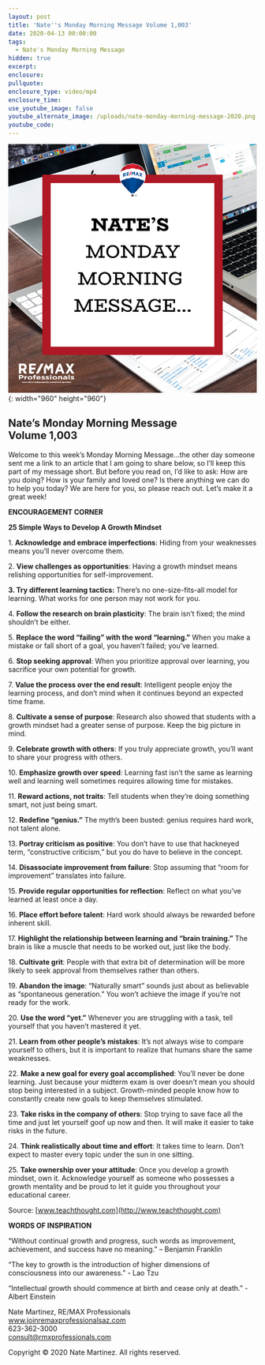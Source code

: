 ```yaml
---
layout: post
title: 'Nate''s Monday Morning Message Volume 1,003'
date: 2020-04-13 00:00:00
tags:
  - Nate's Monday Morning Message
hidden: true
excerpt:
enclosure:
pullquote:
enclosure_type: video/mp4
enclosure_time:
use_youtube_image: false
youtube_alternate_image: /uploads/nate-monday-morning-message-2020.png
youtube_code:
---
```


![](/uploads/nate-monday-morning-message-2020.png){: width="960" height="960"}

## **Nate’s Monday Morning Message<br>Volume 1,003**

Welcome to this week’s Monday Morning Message…the other day someone sent me a link to an article that I am going to share below, so I’ll keep this part of my message short. But before you read on, I’d like to ask: How are you doing? How is your family and loved one? Is there anything we can do to help you today? We are here for you, so please reach out. Let’s make it a great week\!&nbsp;

**ENCOURAGEMENT CORNER**

**25 Simple Ways to Develop A Growth Mindset**

1\. **Acknowledge and embrace imperfections**\: Hiding from your weaknesses means you’ll never overcome them.

2\. **View challenges as opportunities**\: Having a growth mindset means relishing opportunities for self-improvement.

**3\. Try different learning tactics:** There’s no one-size-fits-all model for learning. What works for one person may not work for you.

4\. **Follow the research on brain plasticity**\: The brain isn’t fixed; the mind shouldn’t be either.

5\. **Replace the word “failing” with the word “learning.”** When you make a mistake or fall short of a goal, you haven’t failed; you’ve learned.

6\. **Stop seeking approval**\: When you prioritize approval over learning, you sacrifice your own potential for growth.

7\. **Value the process over the end result**\: Intelligent people enjoy the learning process, and don’t mind when it continues beyond an expected time frame.

8\. **Cultivate a sense of purpose**\: Research also showed that students with a growth mindset had a greater sense of purpose. Keep the big picture in mind.

9\. **Celebrate growth with others**\: If you truly appreciate growth, you’ll want to share your progress with others.

10\. **Emphasize growth over speed**\: Learning fast isn’t the same as learning well and learning well sometimes requires allowing time for mistakes.

11\. **Reward actions, not traits**\: Tell students when they’re doing something smart, not just being smart.

12\. **Redefine “genius.”** The myth’s been busted: genius requires hard work, not talent alone.

13\. **Portray criticism as positive**\: You don’t have to use that hackneyed term, “constructive criticism,” but you do have to believe in the concept.

14\. **Disassociate improvement from failure**\: Stop assuming that “room for improvement” translates into failure.

15\. **Provide regular opportunities for reflection**\: Reflect on what you’ve learned at least once a day.

16\. **Place effort before talent**\: Hard work should always be rewarded before inherent skill.

17\. **Highlight the relationship between learning and “brain training.”** The brain is like a muscle that needs to be worked out, just like the body.

18\. **Cultivate grit**\: People with that extra bit of determination will be more likely to seek approval from themselves rather than others.

19\. **Abandon the image**\: “Naturally smart” sounds just about as believable as “spontaneous generation.” You won’t achieve the image if you’re not ready for the work.

20\. **Use the word “yet.”** Whenever you are struggling with a task, tell yourself that you haven’t mastered it yet.

21\. **Learn from other people’s mistakes**\: It’s not always wise to compare yourself to others, but it is important to realize that humans share the same weaknesses.

22\. **Make a new goal for every goal accomplished**\: You’ll never be done learning. Just because your midterm exam is over doesn’t mean you should stop being interested in a subject. Growth-minded people know how to constantly create new goals to keep themselves stimulated.

23\. **Take risks in the company of others**\: Stop trying to save face all the time and just let yourself goof up now and then. It will make it easier to take risks in the future.

24\. **Think realistically about time and effort**\: It takes time to learn. Don’t expect to master every topic under the sun in one sitting.

25\. **Take ownership over your attitude**\: Once you develop a growth mindset, own it. Acknowledge yourself as someone who possesses a growth mentality and be proud to let it guide you throughout your educational career.

Source: [www.teachthought.com](http://www.teachthought.com)

**WORDS OF INSPIRATION**

“Without continual growth and progress, such words as improvement, achievement, and success have no meaning.” – Benjamin Franklin

“The key to growth is the introduction of higher dimensions of consciousness into our awareness.” - Lao Tzu

“Intellectual growth should commence at birth and cease only at death.” - Albert Einstein

Nate Martinez, RE/MAX Professionals<br>www.joinremaxprofessionalsaz.com<br>623-362-3000<br>consult@rmxprofessionals.com

Copyright &copy; 2020 Nate Martinez. All rights reserved.